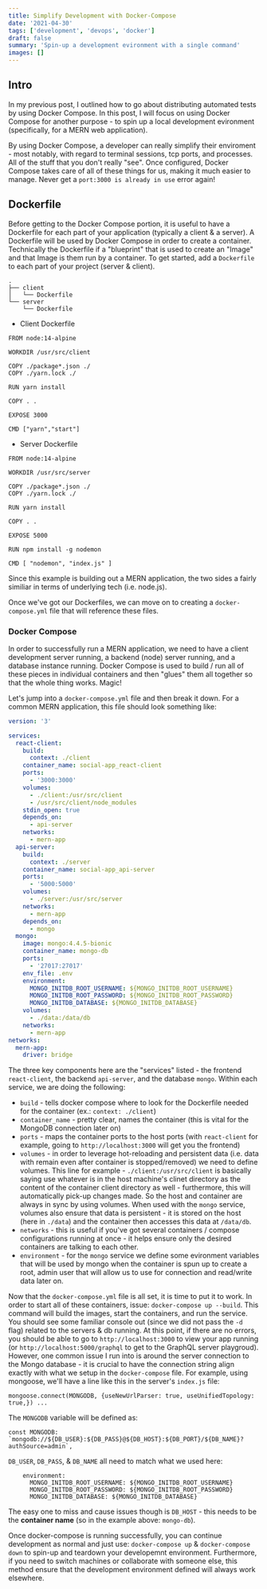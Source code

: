```yaml
---
title: Simplify Development with Docker-Compose
date: '2021-04-30'
tags: ['development', 'devops', 'docker']
draft: false
summary: 'Spin-up a development evironment with a single command'
images: []
---
```


## Intro

In my previous post, I outlined how to go about distributing automated tests by using Docker Compose. In this post, I will focus on using Docker Compose for another purpose - to spin up a local development evironment (specifically, for a MERN web application).

By using Docker Compose, a developer can really simplify their enviroment - most notably, with regard to terminal sessions, tcp ports, and processes. All of the stuff that you don't really "see". Once configured, Docker Compose takes care of all of these things for us, making it much easier to manage. Never get a `port:3000 is already in use` error again!

## Dockerfile

Before getting to the Docker Compose portion, it is useful to have a Dockerfile for each part of your application (typically a client & a server). A Dockerfile will be used by Docker Compose in order to create a container. Technically the Dockerfile if a "blueprint" that is used to create an "Image" and that Image is them run by a container. To get started, add a `Dockerfile` to each part of your project (server & client).

```
.
├── client
│   └── Dockerfile
└── server
    └── Dockerfile
```

- Client Dockerfile

```
FROM node:14-alpine

WORKDIR /usr/src/client

COPY ./package*.json ./
COPY ./yarn.lock ./

RUN yarn install

COPY . .

EXPOSE 3000

CMD ["yarn","start"]
```

- Server Dockerfile

```
FROM node:14-alpine

WORKDIR /usr/src/server

COPY ./package*.json ./
COPY ./yarn.lock ./

RUN yarn install

COPY . .

EXPOSE 5000

RUN npm install -g nodemon

CMD [ "nodemon", "index.js" ]
```

Since this example is building out a MERN application, the two sides a fairly similiar in terms of underlying tech (i.e. node.js).

Once we've got our Dockerfiles, we can move on to creating a `docker-compose.yml` file that will reference these files.

### Docker Compose

In order to successfully run a MERN application, we need to have a client development server running, a backend (node) server running, and a database instance running. Docker Compose is used to build / run all of these pieces in individual containers and then "glues" them all together so that the whole thing works. Magic!

Let's jump into a `docker-compose.yml` file and then break it down. For a common MERN application, this file should look something like:

```yaml
version: '3'

services:
  react-client:
    build:
      context: ./client
    container_name: social-app_react-client
    ports:
      - '3000:3000'
    volumes:
      - ./client:/usr/src/client
      - /usr/src/client/node_modules
    stdin_open: true
    depends_on:
      - api-server
    networks:
      - mern-app
  api-server:
    build:
      context: ./server
    container_name: social-app_api-server
    ports:
      - '5000:5000'
    volumes:
      - ./server:/usr/src/server
    networks:
      - mern-app
    depends_on:
      - mongo
  mongo:
    image: mongo:4.4.5-bionic
    container_name: mongo-db
    ports:
      - '27017:27017'
    env_file: .env
    environment:
      MONGO_INITDB_ROOT_USERNAME: ${MONGO_INITDB_ROOT_USERNAME}
      MONGO_INITDB_ROOT_PASSWORD: ${MONGO_INITDB_ROOT_PASSWORD}
      MONGO_INITDB_DATABASE: ${MONGO_INITDB_DATABASE}
    volumes:
      - ./data:/data/db
    networks:
      - mern-app
networks:
  mern-app:
    driver: bridge
```

The three key components here are the "services" listed - the frontend `react-client`, the backend `api-server`, and the database `mongo`. Within each service, we are doing the following:

- `build` - tells docker compose where to look for the Dockerfile needed for the container (ex.: `context: ./client`)
- `container_name` - pretty clear, names the container (this is vital for the MongoDB connection later on)
- `ports` - maps the container ports to the host ports (with `react-client` for example, going to `http://localhost:3000` will get you the frontend)
- `volumes` - in order to leverage hot-reloading and persistent data (i.e. data with remain even after container is stopped/removed) we need to define volumes. This line for example - `./client:/usr/src/client` is basically saying use whatever is in the host machine's clinet directory as the content of the container client directory as well - furthermore, this will automatically pick-up changes made. So the host and container are always in sync by using volumes. When used with the `mongo` service, volumes also ensure that data is persistent - it is stored on the host (here in `./data`) and the container then accesses this data at `/data/db`.
- `networks` - this is useful if you've got several containers / compose configurations running at once - it helps ensure only the desired containers are talking to each other.
- `environment` - for the `mongo` service we define some evironment variables that will be used by mongo when the container is spun up to create a root, admin user that will allow us to use for connection and read/write data later on.

Now that the `docker-compose.yml` file is all set, it is time to put it to work. In order to start all of these containers, issue:
`docker-compose up --build`. This command will build the images, start the containers, and run the service. You should see some familiar console out (since we did not pass the `-d` flag) related to the servers & db running. At this point, if there are no errors, you should be able to go to `http://localhost:3000` to view your app running (or `http://localhost:5000/graphql` to get to the GraphQL server playgroud). However, one common issue I run into is around the server connection to the Mongo database - it is crucial to have the connection string align exactly with what we setup in the `docker-compose` file. For example, using mongoose, we'll have a line like this in the server's `index.js` file:

```
mongoose.connect(MONGODB, {useNewUrlParser: true, useUnifiedTopology: true,}) ...
```

The `MONGODB` variable will be defined as:

```
const MONGODB: `mongodb://${DB_USER}:${DB_PASS}@${DB_HOST}:${DB_PORT}/${DB_NAME}?authSource=admin`,
```

`DB_USER`, `DB_PASS`, & `DB_NAME` all need to match what we used here:

```
    environment:
      MONGO_INITDB_ROOT_USERNAME: ${MONGO_INITDB_ROOT_USERNAME}
      MONGO_INITDB_ROOT_PASSWORD: ${MONGO_INITDB_ROOT_PASSWORD}
      MONGO_INITDB_DATABASE: ${MONGO_INITDB_DATABASE}
```

The easy one to miss and cause issues though is `DB_HOST` - this needs to be the **container name** (so in the example above: `mongo-db`).

Once docker-compose is running successfully, you can continue development as normal and just use: `docker-compose up` & `docker-compose down` to spin-up and teardown your developemnt environment. Furthermore, if you need to switch machines or collaborate with someone else, this method ensure that the development environment defined will always work elsewhere.
